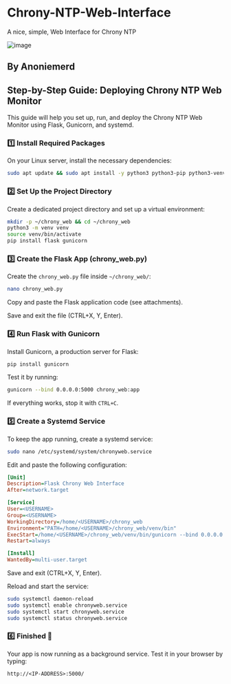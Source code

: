 # Chrony-NTP-Web-Interface
A nice, simple, Web Interface for Chrony NTP

![image](https://github.com/user-attachments/assets/a5610b71-0262-48b6-beba-299310861753)

## By Anoniemerd

## Step-by-Step Guide: Deploying Chrony NTP Web Monitor
This guide will help you set up, run, and deploy the Chrony NTP Web Monitor using Flask, Gunicorn, and systemd.

### 1️⃣ Install Required Packages
On your Linux server, install the necessary dependencies:

```bash
sudo apt update && sudo apt install -y python3 python3-pip python3-venv chrony nginx
```

### 2️⃣ Set Up the Project Directory
Create a dedicated project directory and set up a virtual environment:

```bash
mkdir -p ~/chrony_web && cd ~/chrony_web
python3 -m venv venv
source venv/bin/activate
pip install flask gunicorn
```

### 3️⃣ Create the Flask App (chrony_web.py)
Create the `chrony_web.py` file inside `~/chrony_web/`:

```bash
nano chrony_web.py
```

Copy and paste the Flask application code (see attachments).

Save and exit the file (CTRL+X, Y, Enter).

### 4️⃣ Run Flask with Gunicorn
Install Gunicorn, a production server for Flask:

```bash
pip install gunicorn
```

Test it by running:

```bash
gunicorn --bind 0.0.0.0:5000 chrony_web:app
```

If everything works, stop it with `CTRL+C`.

### 5️⃣ Create a Systemd Service
To keep the app running, create a systemd service:

```bash
sudo nano /etc/systemd/system/chronyweb.service
```

Edit and paste the following configuration:

```ini
[Unit]
Description=Flask Chrony Web Interface
After=network.target

[Service]
User=<USERNAME>
Group=<USERNAME>
WorkingDirectory=/home/<USERNAME>/chrony_web
Environment="PATH=/home/<USERNAME>/chrony_web/venv/bin"
ExecStart=/home/<USERNAME>/chrony_web/venv/bin/gunicorn --bind 0.0.0.0:5000 chrony_web:app
Restart=always

[Install]
WantedBy=multi-user.target
```

Save and exit (CTRL+X, Y, Enter).

Reload and start the service:

```bash
sudo systemctl daemon-reload
sudo systemctl enable chronyweb.service
sudo systemctl start chronyweb.service
sudo systemctl status chronyweb.service
```

### 6️⃣ Finished 🎉
Your app is now running as a background service. Test it in your browser by typing:

```
http://<IP-ADDRESS>:5000/
```

